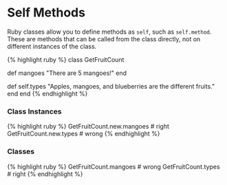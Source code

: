 # Self Methods

Ruby classes allow you to define methods as `self`, such as `self.method`. These are methods that can be called from the class directly, not on different instances of the class.

{% highlight ruby %}
class GetFruitCount

  def mangoes
    "There are 5 mangoes!"
  end

  def self.types
    "Apples, mangoes, and blueberries are the different fruits."
  end
end
{% endhighlight %}

### Class Instances

{% highlight ruby %}
GetFruitCount.new.mangoes   # right
GetFruitCount.new.types     # wrong
{% endhighlight %}

### Classes

{% highlight ruby %}
GetFruitCount.mangoes   # wrong
GetFruitCount.types     # right
{% endhighlight %}
